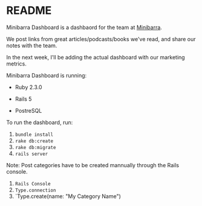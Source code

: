 # README

Minibarra Dashboard is a dashbaord for the team at [Minibarra](http://www.minibarra.com). 

We post links from great articles/podcasts/books we've read, and share our notes with the team. 

In the next week, I'll be adding the actual dashboard with our marketing metrics. 

Minibarra Dashboard is running:

* Ruby 2.3.0

* Rails 5

* PostreSQL

To run the dashboard, run: 

1. `bundle install`
2. `rake db:create`
3. `rake db:migrate`
4. `rails server`

Note: Post categories have to be created mannually through the Rails console. 

1. `Rails Console`
2. `Type.connection`
3. `Type.create(name: "My Category Name")

